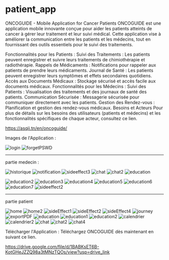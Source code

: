 # patient_app

ONCOGUIDE - Mobile Application for Cancer Patients
ONCOGUIDE est une application mobile innovante conçue pour aider les patients atteints de cancer à gérer leur traitement et leur suivi médical. Cette application vise à améliorer la communication entre les patients et les médecins, tout en fournissant des outils essentiels pour le suivi des traitements.

Fonctionnalités pour les Patients :
Suivi des Traitements : Les patients peuvent enregistrer et suivre leurs traitements de chimiothérapie et radiothérapie.
Rappels de Médicaments : Notifications pour rappeler aux patients de prendre leurs médicaments.
Journal de Santé : Les patients peuvent enregistrer leurs symptômes et effets secondaires quotidiens.
Accès aux Documents Médicaux : Stockage sécurisé et accès facile aux documents médicaux.
Fonctionnalités pour les Médecins :
Suivi des Patients : Visualisation des traitements et des journaux de santé des patients.
Communication Sécurisée : Messagerie sécurisée pour communiquer directement avec les patients.
Gestion des Rendez-vous : Planification et gestion des rendez-vous médicaux.
Besoins et Acteurs
Pour plus de détails sur les besoins des utilisateurs (patients et médecins) et les fonctionnalités spécifiques de chaque acteur, consultez ce lien.

https://asqii.tn/en/oncoguide/

Images de l'Application :

![login](https://github.com/user-attachments/assets/632ef130-35e4-4274-91f5-cf1073e03701)
![forgetPSWD](https://github.com/user-attachments/assets/d6bf3d57-5f86-49c2-af17-87c84d6180e7)


--------------------------------------------------------------------
partie medecin : 

![historique](https://github.com/user-attachments/assets/8ae57c9b-5c3f-4eae-bbe9-1b412287ee55)
![notification](https://github.com/user-attachments/assets/5ca4edd5-716d-4fe8-827c-c4d3232959bc)
![sideeffect3](https://github.com/user-attachments/assets/57f42a96-90a8-47bd-bcca-1592a4b2026d)
![chat](https://github.com/user-attachments/assets/37d9dbc8-b9cc-441f-975d-e4f1215635aa)
![chat2](https://github.com/user-attachments/assets/0b24eb60-c2d5-4e52-8b4d-1e0ec4811c10)
![education](https://github.com/user-attachments/assets/c40a06b5-1b89-4f2b-81fa-448529f50029)

![education2](https://github.com/user-attachments/assets/a993c0eb-72e7-4705-978f-7f55a4ee2170)
![education3](https://github.com/user-attachments/assets/fc4bd774-4677-453b-889e-2df11abc7bc0)
![education4](https://github.com/user-attachments/assets/03394b86-1f21-444f-a44e-9e5d66ea726f)
![education5](https://github.com/user-attachments/assets/3dbed0eb-1c9a-4b38-a4b0-c4568b1cec0b)
![education6](https://github.com/user-attachments/assets/9802dc83-29de-48f7-82c1-b6309a551a22)
![education7](https://github.com/user-attachments/assets/3d5fa140-ea50-4ca0-a737-87eddda526dc)
![sideeffect2](https://github.com/user-attachments/assets/3c5be048-78af-4cc0-95b9-a7c3793e6cec)

--------------------------------------------------------------------------------------------------
partie patient

![home](https://github.com/user-attachments/assets/f697e8c1-d495-4770-85ee-1fdf017627ff)
![home2](https://github.com/user-attachments/assets/88692f72-dcb9-4cdd-aa09-10fa96695580)
![sideEffect1](https://github.com/user-attachments/assets/9eeb5610-b5e2-4fa7-981e-f7fe6cee24a9)
![sideEffect2](https://github.com/user-attachments/assets/1bba3ad9-ef83-4dc8-b616-d31c7c4e1e19)
![sideEffect4](https://github.com/user-attachments/assets/1ab16c98-b92b-4684-ad7d-9b67530bd7b9)
![journey](https://github.com/user-attachments/assets/84181e2c-e72d-44f2-a776-ea8d275eb465)
![exportPDF](https://github.com/user-attachments/assets/f83c7cfd-f021-45e2-bd47-a65e7df61225)
![education](https://github.com/user-attachments/assets/a405d4fd-5973-4b14-a767-c05dce47aa54)
![education1](https://github.com/user-attachments/assets/0cccc53e-88d8-4811-8ab3-99f8b7c3da33)
![education2](https://github.com/user-attachments/assets/bdf1a2b4-4cfe-482c-8cf8-187cd78c8af1)
![calendrier](https://github.com/user-attachments/assets/0b2495d3-816a-4f5a-a9ca-e3cbd993a67b)
![calendrier2](https://github.com/user-attachments/assets/e839fe2c-2761-4a4f-85c0-e880f7f5ead4)
![chat](https://github.com/user-attachments/assets/a3fe756e-51bc-4815-8dec-fa4891ab55a3)
![chat2](https://github.com/user-attachments/assets/d17feeb5-c4dc-4bfd-9a1a-11915ffa4fa9)
![chat4](https://github.com/user-attachments/assets/10f3ac7b-5d9a-4203-a09c-4991fc646b5f)



Télécharger l'Application :
Téléchargez ONCOGUIDE dès maintenant en suivant ce lien.

https://drive.google.com/file/d/1BABKsET6B-KotGHeJZZQ98a3tMNzTQOs/view?usp=drive_link


